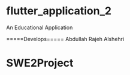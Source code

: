 # flutter_application_2

An Educational Application 


=====Develops=====
Abdullah Rajeh Alshehri
# SWE2Project
